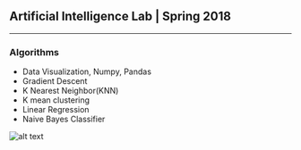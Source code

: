 ## Artificial Intelligence Lab | Spring 2018
_____________________________________________________
### Algorithms

- Data Visualization, Numpy, Pandas
- Gradient Descent
- K Nearest Neighbor(KNN)
- K mean clustering
- Linear Regression
- Naive Bayes Classifier

![alt text](https://powerinbox.com/wp-content/uploads/2017/07/AI.gif "AI")





